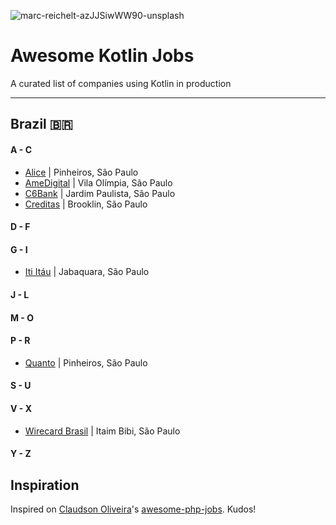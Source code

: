 ![marc-reichelt-azJJSiwWW90-unsplash](https://user-images.githubusercontent.com/11817331/96663127-6c348b80-1326-11eb-8e88-685f0e7db84f.jpg)


# Awesome Kotlin Jobs
A curated list of companies using Kotlin in production

---

## Brazil 🇧🇷

#### A - C
* [Alice](https://www.alice.com.br/) | Pinheiros, São Paulo
* [AmeDigital](https://www.amedigital.com/) | Vila Olímpia, São Paulo
* [C6Bank](https://www.c6bank.com.br/) | Jardim Paulista, São Paulo
* [Creditas](https://www.creditas.com/) | Brooklin, São Paulo
#### D - F
#### G - I
* [Iti Itáu](https://iti.itau/) | Jabaquara, São Paulo
#### J - L
#### M - O
#### P - R
* [Quanto](https://quan.to/) | Pinheiros, São Paulo
#### S - U
#### V - X
* [Wirecard Brasil](https://wirecard.com.br/) | Itaim Bibi, São Paulo
#### Y - Z


## Inspiration

Inspired on [Claudson Oliveira](https://github.com/filhodanuvem)'s [awesome-php-jobs](https://github.com/filhodanuvem/awesome-php-jobs). Kudos!